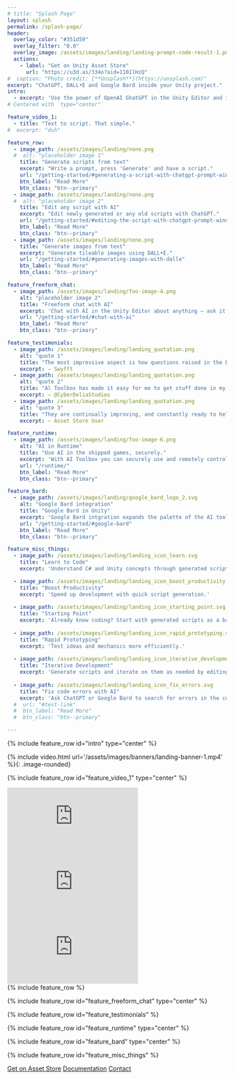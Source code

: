 ```yaml
---
# title: "Splash Page"
layout: splash
permalink: /splash-page/
header:
  overlay_color: "#351d59"
  overlay_filter: "0.0"
  overlay_image: /assets/images/landing/landing-prompt-code-result-1.png
  actions:
    - label: "Get on Unity Asset Store"
      url: "https://u3d.as/334o?aid=1101lHzQ"
#  caption: "Photo credit: [**Unsplash**](https://unsplash.com)"
excerpt: "ChatGPT, DALL•E and Google Bard inside your Unity project."
intro:
  - excerpt: 'Use the power of OpenAI GhatGPT in the Unity Editor and in your shipped games. It allows you to generate and edit C# scripts, seamlessly tiling images, shaders and UI documents from text descriptions, operate on new and existing scripts, freely chat with AI — right in your project.'
# Centered with `type="center"`

feature_video_1:
  - title: "Text to script. That simple."
#  excerpt: "duh"

feature_row:
  - image_path: /assets/images/landing/none.png
  #  alt: "placeholder image 1"
    title: "Generate scripts from text"
    excerpt: "Write a prompt, press 'Generate' and have a script."
    url: "/getting-started/#generating-a-script-with-chatgpt-prompt-window"
    btn_label: "Read More"
    btn_class: "btn--primary"
  - image_path: /assets/images/landing/none.png
  #  alt: "placeholder image 2"
    title: "Edit any script with AI"
    excerpt: "Edit newly generated or any old scripts with ChatGPT."
    url: "/getting-started/#editing-the-script-with-chatgpt-prompt-window"
    btn_label: "Read More"
    btn_class: "btn--primary"
  - image_path: /assets/images/landing/none.png
    title: "Generate images from text"
    excerpt: "Generate tileable images using DALL•E."
    url: "/getting-started/#generating-images-with-dalle"
    btn_label: "Read More"
    btn_class: "btn--primary"

feature_freeform_chat:
  - image_path: /assets/images/landing/foo-image-4.png
    alt: "placeholder image 2"
    title: "Freeform chat with AI"
    excerpt: 'Chat with AI in the Unity Editor about anything — ask it to explain code, where to find things in Unity, learn a delicious taco recipe.'
    url: "/getting-started/#chat-with-ai"
    btn_label: "Read More"
    btn_class: "btn--primary"

feature_testimonials:
  - image_path: /assets/images/landing/landing_quotation.png
    alt: "quote 1"
    title: "The most impressive aspect is how questions raised in the Discord community evolve into new features. With user feedback shaping its development, we've seen the integration of different Al sources like Google Bard, and the inclusion of the new Extended Context models such as GPT-3.5 16k. This real-time evolution is a testament to the asset's commitment to innovation and user-centricity."
    excerpt: — Swyfft
  - image_path: /assets/images/landing/landing_quotation.png
    alt: "quote 2"
    title: "Al Toolbox has made it easy for me to get stuff done in my project for an amateur game developer. It's very easy to quickly prototype scripts and generate textures for walls or items needed in games. I use it to intergrade other templates and tools together in Unity. It's a great tool set at a affordable price!"
    excerpt: — @CyberDeliaStudios
  - image_path: /assets/images/landing/landing_quotation.png
    alt: "quote 3"
    title: "They are continually improving, and constantly ready to help support with any of their other products."
    excerpt: — Asset Store User

feature_runtime:
  - image_path: /assets/images/landing/foo-image-6.png
    alt: "AI in Runtime"
    title: "Use AI in the shipped games, securely."
    excerpt: 'With AI Toolbox you can securely use and remotely control AI in the shipped games. It can be used for anything from NPC dialogue to generating game mechanics.'
    url: "/runtime/"
    btn_label: "Read More"
    btn_class: "btn--primary"

feature_bard:
  - image_path: /assets/images/landing/google_bard_logo_2.svg
    alt: "Google Bard integration"
    title: "Google Bard in Unity"
    excerpt: 'Google Bard intgration expands the palette of the AI tools available in your Unity project.'
    url: "/getting-started/#google-bard"
    btn_label: "Read More"
    btn_class: "btn--primary"

feature_misc_things:
  - image_path: /assets/images/landing/landing_icon_learn.svg
    title: "Learn to Code"
    excerpt: 'Understand C# and Unity concepts through generated scripts and freeform chat.'

  - image_path: /assets/images/landing/landing_icon_boost_productivity.svg
    title: "Boost Productivity"
    excerpt: 'Speed up development with quick script generation.'
    
  - image_path: /assets/images/landing/landing_icon_starting_point.svg
    title: "Starting Point"
    excerpt: 'Already know coding? Start with generated scripts as a base with boilerplate code.'
  
  - image_path: /assets/images/landing/landing_icon_rapid_prototyping.svg
    title: "Rapid Prototyping"
    excerpt: 'Test ideas and mechanics more efficiently.'
  
  - image_path: /assets/images/landing/landing_icon_iterative_development.svg
    title: "Iterative Development"
    excerpt: 'Generate scripts and iterate on them as needed by editing with the AI.'
  
  - image_path: /assets/images/landing/landing_icon_fix_errors.svg
    title: "Fix code errors with AI"
    excerpt: 'Ask ChatGPT or Google Bard to search for errors in the code and fix them.'
  #  url: "#test-link"
  #  btn_label: "Read More"
  #  btn_class: "btn--primary"

---
```


{% include feature_row id="intro" type="center" %}
<!--
{% include video_row.html url1='/assets/images/banners/landing-banner-1.mp4' url2='/assets/images/banners/landing-banner-1.mp4' url3='/assets/images/banners/landing-banner-1.mp4' %}
-->
{% include video.html url='/assets/images/banners/landing-banner-1.mp4' %}{: .image-rounded}

{% include feature_row id="feature_video_1" type="center" %}

<div class="youtube-row">
  <div class="youtube-video-tile" width="33%">
    <iframe src="https://www.youtube.com/embed/cNq-uCBq5yU" title="YouTube video player" frameborder="0" allow="accelerometer; autoplay; clipboard-write; encrypted-media; gyroscope; picture-in-picture" allowfullscreen></iframe>
  </div>
  <div class="youtube-video-tile" width="33%">
    <iframe src="https://www.youtube.com/embed/fedn7A9JTXA" title="YouTube video player" frameborder="0" allow="accelerometer; autoplay; clipboard-write; encrypted-media; gyroscope; picture-in-picture" allowfullscreen></iframe>
  </div>
  <div class="youtube-video-tile" width="33%">
    <iframe src="https://www.youtube.com/embed/6HlO9LsTLW0" title="YouTube video player" frameborder="0" allow="accelerometer; autoplay; clipboard-write; encrypted-media; gyroscope; picture-in-picture" allowfullscreen></iframe>
  </div>
</div>
{% include feature_row %}

{% include feature_row id="feature_freeform_chat" type="center" %}

{% include feature_row id="feature_testimonials" %}

{% include feature_row id="feature_runtime" type="center" %}

{% include feature_row id="feature_bard" type="center" %}

{% include feature_row id="feature_misc_things" %}

<div class="buttons-row">
<a href="https://u3d.as/334o?aid=1101lHzQ"><span class="button-landing-large">Get on Asset Store</span></a>
<a href="/overview/"><span class="button-landing-large">Documentation</span></a>
<a href="/contact-details/"><span class="button-landing-large">Contact</span></a>
</div>

